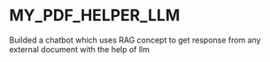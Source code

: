 # MY_PDF_HELPER_LLM
Builded a chatbot which uses RAG concept to get response from any external document with the help of llm
